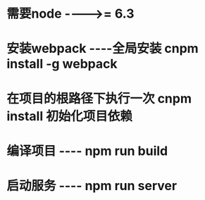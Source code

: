 # 需要node ---->= 6.3
# 安装webpack ----全局安装  cnpm install -g  webpack
# 在项目的根路径下执行一次 cnpm install 初始化项目依赖
# 编译项目 ---- npm run build
# 启动服务 ---- npm run server 